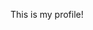 This is my profile!
<!---
piercedodman/piercedodman is a ✨ special ✨ repository because its `README.md` (this file) appears on your GitHub profile.
You can click the Preview link to take a look at your changes.
--->
